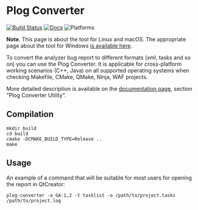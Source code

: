 Plog Converter
==============
[![Build Status](https://travis-ci.org/viva64/homebrew-pvs-studio.svg?branch=master)](https://travis-ci.org/viva64/plog-converter) [![Docs](	https://img.shields.io/readthedocs/pip.svg)](https://pvs-studio.com/en/docs/manual/0036/) ![Platforms](https://img.shields.io/badge/platform-linux%20|%20macos-green)

**Note**. This page is about the tool for Linux and macOS. The appropriate page about the tool for Windows [is available here](https://github.com/viva64/PlogConverter-MSBuild-VS).

To convert the analyzer bug report to different formats (xml, tasks and so on) you can use the Plog Converter.
It is applicable for cross-platform working scenarios (C++, Java) on all supported operating systems when checking Makefile, CMake, QMake, Ninja, WAF projects.

More detailed description is available on the [documentation page](https://pvs-studio.com/en/docs/manual/0036/), section "Plog Converter Utility".

Compilation
--------------

```
mkdir build
cd build
cmake -DCMAKE_BUILD_TYPE=Release ..
make
```

Usage
-------------

An example of a command that will be suitable for most users for opening the report in QtCreator:

```
plog-converter -a GA:1,2 -t tasklist -o /path/to/project.tasks /path/to/project.log
```
